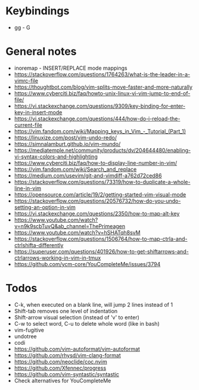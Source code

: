 # Keybindings

- gg - G

# General notes

* inoremap - INSERT/REPLACE mode mappings
* https://stackoverflow.com/questions/1764263/what-is-the-leader-in-a-vimrc-file
* https://thoughtbot.com/blog/vim-splits-move-faster-and-more-naturally
* https://www.cyberciti.biz/faq/howto-unix-linux-vi-vim-jump-to-end-of-file/
* https://vi.stackexchange.com/questions/9309/key-binding-for-enter-key-in-insert-mode
* https://vi.stackexchange.com/questions/444/how-do-i-reload-the-current-file
* https://vim.fandom.com/wiki/Mapping_keys_in_Vim_-_Tutorial_(Part_1)  
* https://linuxize.com/post/vim-undo-redo/
* https://simnalamburt.github.io/vim-mundo/
* https://mediatemple.net/community/products/dv/204644480/enabling-vi-syntax-colors-and-highlighting
* https://www.cyberciti.biz/faq/how-to-display-line-number-in-vim/
* https://vim.fandom.com/wiki/Search_and_replace
* https://medium.com/usevim/git-and-vimdiff-a762d72ced86 
* https://stackoverflow.com/questions/73319/how-to-duplicate-a-whole-line-in-vim
* https://opensource.com/article/19/2/getting-started-vim-visual-mode
* https://stackoverflow.com/questions/20576732/how-do-you-undo-setting-an-option-in-vim
* https://vi.stackexchange.com/questions/2350/how-to-map-alt-key
* https://www.youtube.com/watch?v=n9k9scbTuvQ&ab_channel=ThePrimeagen
* https://www.youtube.com/watch?v=hSHATqh8svM
* https://stackoverflow.com/questions/1506764/how-to-map-ctrla-and-ctrlshifta-differently
* https://superuser.com/questions/401926/how-to-get-shiftarrows-and-ctrlarrows-working-in-vim-in-tmux
* https://github.com/ycm-core/YouCompleteMe/issues/3794

# Todos

* C-k, when executed on a blank line, will jump 2 lines instead of 1
* Shift-tab removes one level of indentation
* Shift-arrow visual selection (instead of 'v' to enter)
* C-w to select word, C-u to delete whole word (like in bash)
* vim-fugitive
* undotree
* codi
* https://github.com/vim-autoformat/vim-autoformat
* https://github.com/rhysd/vim-clang-format
* https://github.com/neoclide/coc.nvim
* https://github.com/Xfennec/progress
* https://github.com/vim-syntastic/syntastic
* Check alternatives for YouCompleteMe

